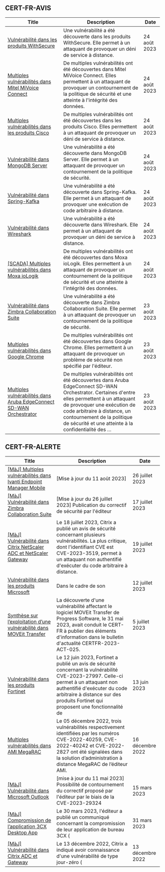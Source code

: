 
## CERT-FR-AVIS
|Title|Description|Date|
|---|---|---|
| [Vulnérabilité dans les produits WithSecure](https://www.cert.ssi.gouv.fr/avis/CERTFR-2023-AVI-0683/) | Une vulnérabilité a été découverte dans les produits WithSecure. Elle permet à un attaquant de provoquer un déni de service à distance. | 24 août 2023 |
| [Multiples vulnérabilités dans Mitel MiVoice Connect](https://www.cert.ssi.gouv.fr/avis/CERTFR-2023-AVI-0682/) | De multiples vulnérabilités ont été découvertes dans Mitel MiVoice Connect. Elles permettent à un attaquant de provoquer un contournement de la politique de sécurité et une atteinte à l'intégrité des données. | 24 août 2023 |
| [Multiples vulnérabilités dans les produits Cisco](https://www.cert.ssi.gouv.fr/avis/CERTFR-2023-AVI-0681/) | De multiples vulnérabilités ont été découvertes dans les produits Cisco. Elles permettent à un attaquant de provoquer un déni de service à distance. | 24 août 2023 |
| [Vulnérabilité dans MongoDB Server](https://www.cert.ssi.gouv.fr/avis/CERTFR-2023-AVI-0680/) | Une vulnérabilité a été découverte dans MongoDB Server. Elle permet à un attaquant de provoquer un contournement de la politique de sécurité. | 24 août 2023 |
| [Vulnérabilité dans Spring-Kafka](https://www.cert.ssi.gouv.fr/avis/CERTFR-2023-AVI-0679/) | Une vulnérabilité a été découverte dans Spring-Kafka. Elle permet à un attaquant de provoquer une exécution de code arbitraire à distance. | 24 août 2023 |
| [Vulnérabilité dans Wireshark](https://www.cert.ssi.gouv.fr/avis/CERTFR-2023-AVI-0678/) | Une vulnérabilité a été découverte dans Wireshark. Elle permet à un attaquant de provoquer un déni de service à distance. | 24 août 2023 |
| [[SCADA] Multiples vulnérabilités dans Moxa ioLogik](https://www.cert.ssi.gouv.fr/avis/CERTFR-2023-AVI-0677/) | De multiples vulnérabilités ont été découvertes dans Moxa ioLogik. Elles permettent à un attaquant de provoquer un contournement de la politique de sécurité et une atteinte à l'intégrité des données. | 24 août 2023 |
| [Vulnérabilité dans Zimbra Collaboration Suite](https://www.cert.ssi.gouv.fr/avis/CERTFR-2023-AVI-0676/) | Une vulnérabilité a été découverte dans Zimbra Collaboration Suite. Elle permet à un attaquant de provoquer un contournement de la politique de sécurité. | 23 août 2023 |
| [Multiples vulnérabilités dans Google Chrome](https://www.cert.ssi.gouv.fr/avis/CERTFR-2023-AVI-0675/) | De multiples vulnérabilités ont été découvertes dans Google Chrome. Elles permettent à un attaquant de provoquer un problème de sécurité non spécifié par l'éditeur. | 23 août 2023 |
| [Multiples vulnérabilités dans Aruba EdgeConnect SD-WAN Orchestrator](https://www.cert.ssi.gouv.fr/avis/CERTFR-2023-AVI-0674/) | De multiples vulnérabilités ont été découvertes dans Aruba EdgeConnect SD-WAN Orchestrator. Certaines d'entre elles permettent à un attaquant de provoquer une exécution de code arbitraire à distance, un contournement de la politique de sécurité et une atteinte à la confidentialité des … | 23 août 2023 |
## CERT-FR-ALERTE
|Title|Description|Date|
|---|---|---|
| [[MàJ] Multiples vulnérabilités dans Ivanti Endpoint Manager Mobile](https://www.cert.ssi.gouv.fr/alerte/CERTFR-2023-ALE-009/) | [Mise à jour du 11 août 2023]  | 26 juillet 2023 |
| [[MàJ] Vulnérabilité dans Zimbra Collaboration Suite](https://www.cert.ssi.gouv.fr/alerte/CERTFR-2023-ALE-007/) | [Mise à jour du 26 juillet 2023] Publication du correctif de sécurité par l'éditeur | 17 juillet 2023 |
| [[MàJ] Vulnérabilité dans Citrix NetScaler ADC et NetScaler Gateway](https://www.cert.ssi.gouv.fr/alerte/CERTFR-2023-ALE-008/) | Le 18 juillet 2023, Citrix a publié un avis de sécurité concernant plusieurs vulnérabilités. La plus critique, dont l'identifiant CVE est CVE-2023-3519, permet à un attaquant non authentifié d'exécuter du code arbitraire à distance. | 19 juillet 2023 |
| [Vulnérabilité dans les produits Microsoft](https://www.cert.ssi.gouv.fr/alerte/CERTFR-2023-ALE-006/) | Dans le cadre de son  | 12 juillet 2023 |
| [Synthèse sur l’exploitation d’une vulnérabilité dans MOVEit Transfer](https://www.cert.ssi.gouv.fr/alerte/CERTFR-2023-ALE-005/) | La découverte d'une vulnérabilité affectant le logiciel MOVEit Transfer de Progress Software, le 31 mai 2023, avait conduit le CERT-FR à publier des éléments d'information dans le bulletin d'actualité CERTFR-2023-ACT-025. | 5 juillet 2023 |
| [Vulnérabilité dans les produits Fortinet](https://www.cert.ssi.gouv.fr/alerte/CERTFR-2023-ALE-004/) | Le 12 juin 2023, Fortinet a publié un avis de sécurité concernant la vulnérabilité CVE-2023-27997. Celle-ci permet à un attaquant non authentifié d'exécuter du code arbitraire à distance sur des produits Fortinet qui proposent une fonctionnalité de  | 13 juin 2023 |
| [Multiples vulnérabilités dans AMI MegaRAC](https://www.cert.ssi.gouv.fr/alerte/CERTFR-2022-ALE-014/) | Le 05 décembre 2022, trois vulnérabilités respectivement identifiées par les numéros CVE-2022-40259, CVE-2022-40242 et CVE-2022-2827 ont été signalées dans la solution d’administration à distance MegaRAC de l’éditeur AMI. | 16 décembre 2022 |
| [[MàJ] Vulnérabilité dans Microsoft Outlook](https://www.cert.ssi.gouv.fr/alerte/CERTFR-2023-ALE-002/) | [mise à jour du 11 mai 2023] Possibilité de contournement du correctif proposé par l'éditeur par le biais de la CVE-2023-29324 | 15 mars 2023 |
| [[MàJ] Compromission de l’application 3CX Desktop App](https://www.cert.ssi.gouv.fr/alerte/CERTFR-2023-ALE-003/) | Le 30 mars 2023, l'éditeur a publié un communiqué concernant la compromission de leur application de bureau 3CX ( | 31 mars 2023 |
| [[MàJ] Vulnérabilité dans Citrix ADC et Gateway](https://www.cert.ssi.gouv.fr/alerte/CERTFR-2022-ALE-013/) | Le 13 décembre 2022, Citrix a indiqué avoir connaissance d'une vulnérabilité de type jour-zéro ( | 13 décembre 2022 |
